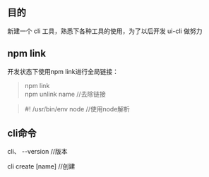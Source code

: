 ## 目的
新建一个 cli 工具，熟悉下各种工具的使用，为了以后开发 ui-cli 做努力

## npm link

开发状态下使用npm link进行全局链接：
>npm link   
>npm unlink name    //去除链接

>#! /usr/bin/env node  //使用node解析         

## cli命令

cli、 --version   //版本

cli create [name]   //创建
